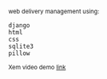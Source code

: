 <sub>web delivery management using: <sub>
```
django
html
css
sqlite3
pillow
```
<sub>Xem video demo [link](https://drive.google.com/file/d/19NPk4KuHnQdv59rq5NnJSmJbZ88SG3AP/view?usp=drive_link)<sub>
